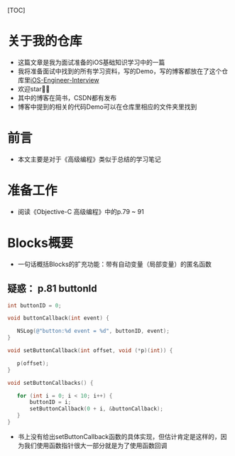 [TOC]
# 关于我的仓库

- 这篇文章是我为面试准备的iOS基础知识学习中的一篇
- 我将准备面试中找到的所有学习资料，写的Demo，写的博客都放在了这个仓库里[iOS-Engineer-Interview](https://github.com/KevinAshen/iOS-Engineer-Interview)
- 欢迎star👏👏
- 其中的博客在简书，CSDN都有发布
- 博客中提到的相关的代码Demo可以在仓库里相应的文件夹里找到

# 前言

- 本文主要是对于《高级编程》类似于总结的学习笔记

# 准备工作 
- 阅读《Objective-C 高级编程》中的p.79 ~ 91

# Blocks概要

- 一句话概括Blocks的扩充功能：带有自动变量（局部变量）的匿名函数

## 疑惑： p.81 buttonId

 ```objective-c
int buttonID = 0;

void buttonCallback(int event) {

    NSLog(@"button:%d event = %d", buttonID, event);
}

void setButtonCallback(int offset, void (*p)(int)) {

    p(offset);
}

void setButtonCallbacks() {

    for (int i = 0; i < 10; i++) {
        buttonID = i;
        setButtonCallback(0 + i, &buttonCallback);
    }
}

 ```

- 书上没有给出setButtonCallback函数的具体实现，但估计肯定是这样的，因为我们使用函数指针很大一部分就是为了使用函数回调